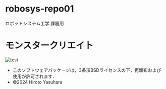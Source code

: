 # robosys-repo01
ロボットシステム工学 課題用
# モンスタークリエイト
![test](https://github.com/ryuichiueda/robosys2022/actions/workflows/test.yml/badge.svg)
- このソフトウェアパッケージは，3条項BSDライセンスの下，再頒布および使用が許可されます．
- ©2024 Hiroto Yasuhara

